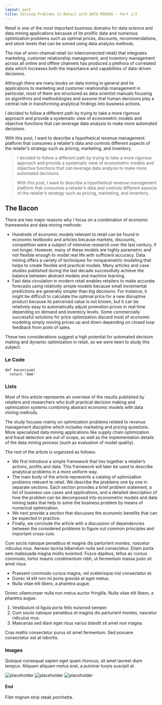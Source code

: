 ```yaml
---
layout: post
title: Solving Problems in Retail with DATA MINING – Part 1/3
---
```


Retail is one of the most important business domains for data science and data mining applications because of its prolific data and numerous optimization problems such as optimal prices, discounts, recommendations, and stock levels that can be solved using data analysis methods. 

The rise of omni-channel retail (or interconnected retail) that integrates marketing, customer relationship management, and inventory management across all online and offline channels has produced a plethora of correlated data which increases both the importance and capabilities of data-driven decisions.

Although there are many books on data mining in general and its applications to marketing and customer relationship management in particular, most of them are structured as data scientist manuals focusing on algorithms and methodologies and assume that human decisions play a central role in transforming analytical findings into business actions. 

I decided to follow a different path by trying to take a more rigorous approach and provide a systematic view of econometric models and objective functions that can leverage data analysis to make more automated decisions. 

With this post, I want to describe a hypothetical revenue management platform that consumes a retailer’s data and controls different aspects of the retailer’s strategy such as pricing, marketing, and inventory.

> I decided to follow a different path by trying to take a more rigorous approach and provide a systematic view of econometric models and objective functions that can leverage data analysis to make more automated decisions. 

> With this post, I want to describe a hypothetical revenue management platform that consumes a retailer’s data and controls different aspects of the retailer’s strategy such as pricing, marketing, and inventory.

## The Bacon

There are two major reasons why I focus on a combination of economic frameworks and data mining methods:

* Hundreds of economic models relevant to retail can be found in economic textbooks and articles because markets, discounts, competition were a subject of intensive research over the last century, if not longer. However, many of these models are highly parametric and not flexible enough to model real life with sufficient accuracy. Data mining offers a variety of techniques for nonparametric modeling that helps to create flexible and practical models. Many articles and case studies published during the last decade successfully achieve the balance between abstract models and machine learning.
* Fast data circulation in modern retail enables retailers to make accurate forecasts using relatively simple models because small incremental predictions are generally simpler than big decisions. For instance, it might be difficult to calculate the optimal price for a new disruptive product because its perceived value is not known, but it can be relatively easy to automatically adjust promotion prices in real time depending on demand and inventory levels. Some commercially successful solutions for price optimization discard most of economic modeling simply moving prices up and down depending on closed loop feedback from point of sales.

These two considerations suggest a high potential for automated decision making and dynamic optimization in retail, so we were keen to study this subject.

### Le Code

```
def bacon(yum)
  return 'mmm'
```

### Lists

Most of this article represents an overview of the results published by retailers and researchers who built practical decision making and optimization systems combining abstract economic models with data mining methods. 

The study focuses mainly on optimization problems related to revenue management discipline which includes marketing and pricing questions. More specialized data mining applications like supply chain optimization and fraud detection are out of scope, as well as the implementation details of the data mining process (such as evaluation of model quality).

The rest of the article is organized as follows:

* We first introduce a simple framework that ties together a retailer’s actions, profits and data. This framework will later be used to describe analytical problems in a more uniform way.
* The main body of the article represents a catalog of optimization problems relevant to retail. We describe the problems one by one in separate sections. Each section provides a brief problem statement, a list of business use cases and applications, and a detailed description of how the problem can be decomposed into econometric models and data mining tasks that help to solve the business problem by means of numerical optimization.
* We next provide a section that discusses the economic benefits that can be expected in practice.
* Finally, we conclude the article with a discussion of dependencies between the considered problems to figure out common principles and important cross-cuts.

Cum sociis natoque penatibus et magnis dis parturient montes, nascetur ridiculus mus. Aenean lacinia bibendum nulla sed consectetur. Etiam porta sem malesuada magna mollis euismod. Fusce dapibus, tellus ac cursus commodo, tortor mauris condimentum nibh, ut fermentum massa justo sit amet risus.

* Praesent commodo cursus magna, vel scelerisque nisl consectetur et.
* Donec id elit non mi porta gravida at eget metus.
* Nulla vitae elit libero, a pharetra augue.

Donec ullamcorper nulla non metus auctor fringilla. Nulla vitae elit libero, a pharetra augue.

1. Vestibulum id ligula porta felis euismod semper.
2. Cum sociis natoque penatibus et magnis dis parturient montes, nascetur ridiculus mus.
3. Maecenas sed diam eget risus varius blandit sit amet non magna.

Cras mattis consectetur purus sit amet fermentum. Sed posuere consectetur est at lobortis.

### Images

Quisque consequat sapien eget quam rhoncus, sit amet laoreet diam tempus. Aliquam aliquam metus erat, a pulvinar turpis suscipit at.

![placeholder](http://placehold.it/800x400 "Large example image")
![placeholder](http://placehold.it/400x200 "Medium example image")
![placeholder](http://placehold.it/200x200 "Small example image")


#### End

Filet mignon strip steak porchetta.